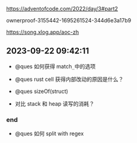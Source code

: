 https://adventofcode.com/2022/day/3#part2

ownerproof-3155442-1695261524-344d6e3a17b9

https://song.xlog.app/aoc-zh

## 2023-09-22 09:42:11

- @ques 如何获得 match`_`中的选项
- @ques rust cell 获得内部改动的原因是什么？
- @ques sizeOf(struct)

- 对比 stack 和 heap 读写的消耗？

### end

- @ques 如何 split with regex
